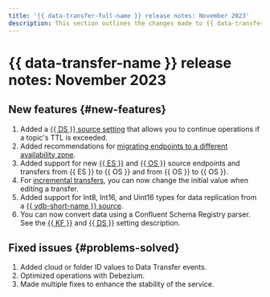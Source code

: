 ```yaml
---
title: '{{ data-transfer-full-name }} release notes: November 2023'
description: This section outlines the changes made to {{ data-transfer-name }} in November 2023.
---
```


# {{ data-transfer-name }} release notes: November 2023

## New features {#new-features}

1. Added a [{{ DS }} source setting](../operations/endpoint/source/data-streams.md) that allows you to continue operations if a topic's TTL is exceeded.
1. Added recommendations for [migrating endpoints to a different availability zone](../operations/endpoint/migration-to-an-availability-zone.md).
1. Added support for new [{{ ES }}](../operations/endpoint/source/elasticsearch.md) and [{{ OS }}](../operations/endpoint/source/opensearch.md) source endpoints and transfers from {{ ES }} to {{ OS }} and from {{ OS }} to {{ OS }}.
1. For [incremental transfers](../concepts/transfer-lifecycle.md#copy), you can now change the initial value when editing a transfer.
1. Added support for Int8, Int16, and Uint16 types for data replication from a [{{ ydb-short-name }} source](../operations/endpoint/source/ydb.md).
1. You can now convert data using a Confluent Schema Registry parser. See the [{{ KF }}](../operations/endpoint/source/kafka.md) and [{{ DS }}](../operations/endpoint/source/data-streams.md) setting description.

## Fixed issues {#problems-solved}

1. Added cloud or folder ID values to Data Transfer events.
1. Optimized operations with Debezium.
1. Made multiple fixes to enhance the stability of the service.